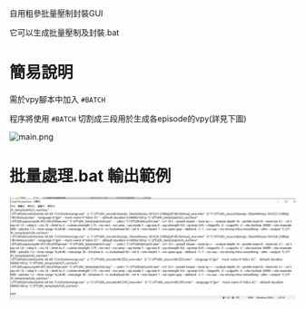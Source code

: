 自用粗參批量壓制封裝GUI

它可以生成批量壓制及封裝.bat

# 簡易說明

需於vpy腳本中加入 `#BATCH` 

程序將使用 `#BATCH` 切割成三段用於生成各episode的vpy(詳見下圖)

![](https://raw.githubusercontent.com/010203le/x265vs-Batch-Encode-GUI/main/img/main.png "main.png")

# 批量處理.bat 輸出範例

![](https://raw.githubusercontent.com/010203le/vs265-batch-GUI/main/img/photo_2023-01-25_17-06-21.jpg)
